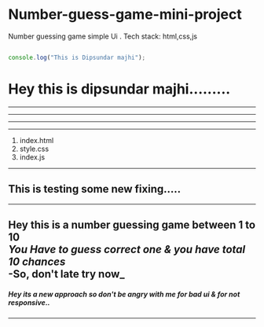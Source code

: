 # Number-guess-game-mini-project
Number guessing game simple Ui . Tech stack: html,css,js


```javascript

console.log("This is Dipsundar majhi");

```


# Hey this is dipsundar majhi.........
---
---
---
---

1. index.html
2. style.css
3. index.js

---

## This is testing some new fixing.....

---

__Hey this is a number guessing game between 1 to 10__  
_You Have to guess correct one & you have total 10 chances_  
-So, don't late try now_  
 ---
 
 ##### Hey its a new approach so don't be angry with me for bad ui & for not responsive..
 
 ----
